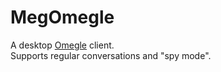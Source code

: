 MegOmegle
=========  
A desktop [Omegle](http://omegle.com/) client.  
Supports regular conversations and "spy mode".
